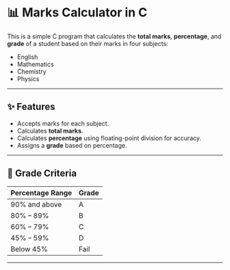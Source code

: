 # 📊 Marks Calculator in C

This is a simple C program that calculates the **total marks**, **percentage**, and **grade** of a student based on their marks in four subjects:

- English  
- Mathematics  
- Chemistry  
- Physics  

---

## ✨ Features
- Accepts marks for each subject.
- Calculates **total marks**.
- Calculates **percentage** using floating-point division for accuracy.
- Assigns a **grade** based on percentage.

---

## 🎯 Grade Criteria
| Percentage Range | Grade |
|------------------|-------|
| 90% and above    | A     |
| 80% – 89%        | B     |
| 60% – 79%        | C     |
| 45% – 59%        | D     |
| Below 45%        | Fail  |

---
